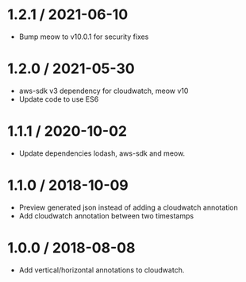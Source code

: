 1.2.1 / 2021-06-10
==================
* Bump meow to v10.0.1 for security fixes

1.2.0 / 2021-05-30
==================

  * aws-sdk v3 dependency for cloudwatch, meow v10
  * Update code to use ES6

1.1.1 / 2020-10-02
==================

  * Update dependencies lodash, aws-sdk and meow.

1.1.0 / 2018-10-09
==================

  * Preview generated json instead of adding a cloudwatch annotation
  * Add cloudwatch annotation between two timestamps 

1.0.0 / 2018-08-08
==================

  * Add vertical/horizontal annotations to cloudwatch.